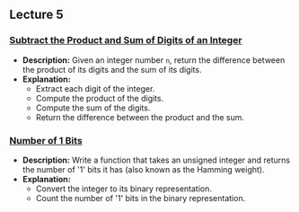 ## Lecture 5

### [Subtract the Product and Sum of Digits of an Integer](https://leetcode.com/problems/subtract-the-product-and-sum-of-digits-of-an-integer/description/)
- **Description:** Given an integer number `n`, return the difference between the product of its digits and the sum of its digits.
- **Explanation:** 
  - Extract each digit of the integer.
  - Compute the product of the digits.
  - Compute the sum of the digits.
  - Return the difference between the product and the sum.

### [Number of 1 Bits](https://leetcode.com/problems/number-of-1-bits/description/)
- **Description:** Write a function that takes an unsigned integer and returns the number of '1' bits it has (also known as the Hamming weight).
- **Explanation:**
  - Convert the integer to its binary representation.
  - Count the number of '1' bits in the binary representation.
